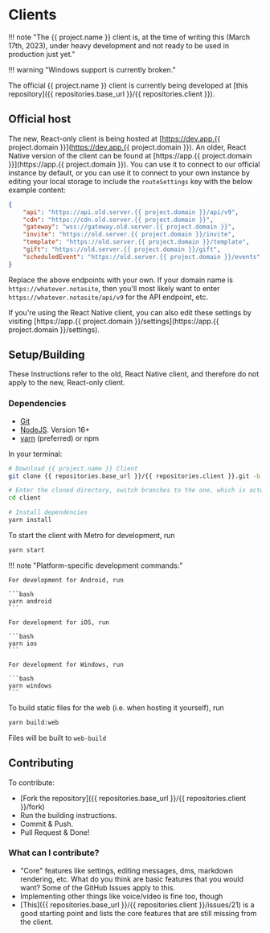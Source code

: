 # Clients

!!! note "The {{ project.name }} client is, at the time of writing this (March 17th, 2023), under heavy development and not ready to be used in production just yet."

!!! warning "Windows support is currently broken."

The official {{ project.name }} client is currently being developed at [this repository]({{ repositories.base_url }}/{{ repositories.client }}).

## Official host

The new, React-only client is being hosted at [https://dev.app.{{ project.domain }}](https://dev.app.{{ project.domain }}).
An older, React Native version of the client can be found at
[https://app.{{ project.domain }}](https://app.{{ project.domain }}).
You can use it to connect to our official instance by default, or you can use it to connect to your
own instance by editing your local storage to include the `routeSettings` key with the below example
content:

```json
{
	"api": "https://api.old.server.{{ project.domain }}/api/v9",
	"cdn": "https://cdn.old.server.{{ project.domain }}",
	"gateway": "wss://gateway.old.server.{{ project.domain }}",
	"invite": "https://old.server.{{ project.domain }}/invite",
	"template": "https://old.server.{{ project.domain }}/template",
	"gift": "https://old.server.{{ project.domain }}/gift",
	"scheduledEvent": "https://old.server.{{ project.domain }}/events"
}
```

Replace the above endpoints with your own. If your domain name is `https://whatever.notasite`, then you'll most likely want to enter
`https://whatever.notasite/api/v9` for the API endpoint, etc.

If you're using the React Native client, you can also edit these settings by visiting [https://app.{{ project.domain }}/settings](https://app.{{ project.domain }}/settings).

## Setup/Building

These Instructions refer to the old, React Native client, and therefore do not apply to the new, React-only client.

### Dependencies

-   [Git](https://git-scm.com/)
-   [NodeJS](https://nodejs.org). Version 16+
-   [yarn](https://yarnpkg.com/) (preferred) or npm

In your terminal:

```bash
# Download {{ project.name }} Client
git clone {{ repositories.base_url }}/{{ repositories.client }}.git -b legacy-v2

# Enter the cloned directory, switch branches to the one, which is actually being developed
cd client

# Install dependencies
yarn install
```

To start the client with Metro for development, run

```bash
yarn start
```

!!! note "Platform-specific development commands:"

    For development for Android, run

    ```bash
    yarn android
    ```

    For development for iOS, run

    ```bash
    yarn ios
    ```

    For development for Windows, run

    ```bash
    yarn windows
    ```

To build static files for the web (i.e. when hosting it yourself), run

```bash
yarn build:web
```

Files will be built to `web-build`

## Contributing

To contribute:

-   [Fork the repository]({{ repositories.base_url }}/{{ repositories.client }}/fork)
-   Run the building instructions.
-   Commit & Push.
-   Pull Request & Done!

### What can I contribute?

-   "Core" features like settings, editing messages, dms, markdown rendering, etc. What do you think are basic features that you would want? Some of the GitHub Issues apply to this.
-   Implementing other things like voice/video is fine too, though
-   [This]({{ repositories.base_url }}/{{ repositories.client }}/issues/21) is a good starting point and lists the core features that are still missing from the client.
